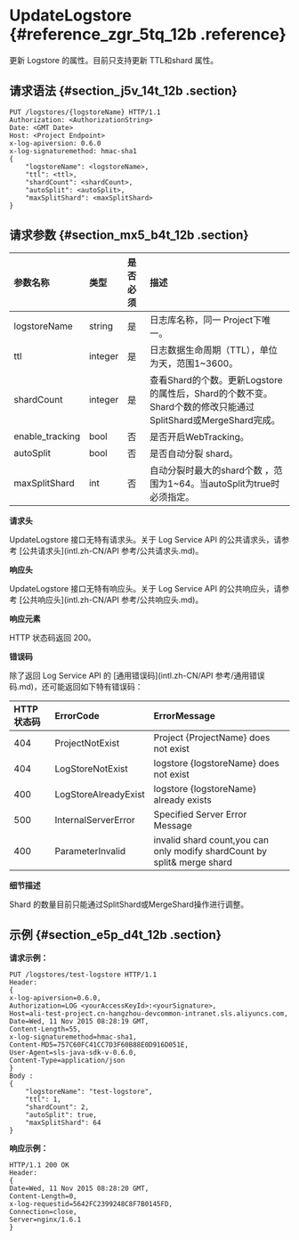 # UpdateLogstore {#reference_zgr_5tq_12b .reference}

更新 Logstore 的属性。目前只支持更新 TTL和shard 属性。

## 请求语法 {#section_j5v_14t_12b .section}

```
PUT /logstores/{logstoreName} HTTP/1.1
Authorization: <AuthorizationString> 
Date: <GMT Date>
Host: <Project Endpoint>
x-log-apiversion: 0.6.0
x-log-signaturemethod: hmac-sha1
{
    "logstoreName": <logstoreName>,
    "ttl": <ttl>,
    "shardCount": <shardCount>,
    "autoSplit": <autoSplit>,
    "maxSplitShard": <maxSplitShard>
}
```

## 请求参数 {#section_mx5_b4t_12b .section}

|参数名称|类型|是否必须|描述|
|:---|:-|:---|:-|
|logstoreName|string|是|日志库名称，同一 Project下唯一。|
|ttl|integer|是|日志数据生命周期（TTL），单位为天，范围1~3600。|
|shardCount|integer|是|查看Shard的个数。更新Logstore的属性后，Shard的个数不变。Shard个数的修改只能通过SplitShard或MergeShard完成。|
|enable\_tracking|bool|否|是否开启WebTracking。|
|autoSplit|bool|否|是否自动分裂 shard。|
|maxSplitShard|int|否|自动分裂时最大的shard个数 ，范围为1~64。当autoSplit为true时必须指定。|

**请求头**

UpdateLogstore 接口无特有请求头。关于 Log Service API 的公共请求头，请参考 [公共请求头](intl.zh-CN/API 参考/公共请求头.md)。

**响应头**

UpdateLogstore 接口无特有响应头。关于 Log Service API 的公共响应头，请参考 [公共响应头](intl.zh-CN/API 参考/公共响应头.md)。

**响应元素**

HTTP 状态码返回 200。

**错误码**

除了返回 Log Service API 的 [通用错误码](intl.zh-CN/API 参考/通用错误码.md)，还可能返回如下特有错误码：

|HTTP 状态码|ErrorCode|ErrorMessage|
|:-------|:--------|:-----------|
|404|ProjectNotExist|Project \{ProjectName\} does not exist|
|404|LogStoreNotExist|logstore \{logstoreName\} does not exist|
|400|LogStoreAlreadyExist|logstore \{logstoreName\} already exists|
|500|InternalServerError|Specified Server Error Message|
|400|ParameterInvalid|invalid shard count,you can only modify shardCount by split& merge shard|

**细节描述**

Shard 的数量目前只能通过SplitShard或MergeShard操作进行调整。

## 示例 {#section_e5p_d4t_12b .section}

**请求示例：**

```
PUT /logstores/test-logstore HTTP/1.1
Header:
{
x-log-apiversion=0.6.0, 
Authorization=LOG <yourAccessKeyId>:<yourSignature>, 
Host=ali-test-project.cn-hangzhou-devcommon-intranet.sls.aliyuncs.com, 
Date=Wed, 11 Nov 2015 08:28:19 GMT, 
Content-Length=55, 
x-log-signaturemethod=hmac-sha1, 
Content-MD5=757C60FC41CC7D3F60B88E0D916D051E, 
User-Agent=sls-java-sdk-v-0.6.0, 
Content-Type=application/json
}
Body : 
{
    "logstoreName": "test-logstore",
    "ttl": 1,
    "shardCount": 2,
    "autoSplit": true,
    "maxSplitShard": 64
}
```

**响应示例：**

```
HTTP/1.1 200 OK
Header:
{
Date=Wed, 11 Nov 2015 08:28:20 GMT, 
Content-Length=0, 
x-log-requestid=5642FC2399248C8F7B0145FD, 
Connection=close, 
Server=nginx/1.6.1
}
```

